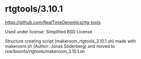 rtgtools/3.10.1
========================

<https://github.com/RealTimeGenomics/rtg-tools>

Used under license:
Simplified BSD License

Structure creating script (makeroom_rtgtools_3.10.1.sh) made with makeroom.sh (Author: Jonas Söderberg) and moved to /sw/bioinfo/rtgtools/makeroom_3.10.1.sh

